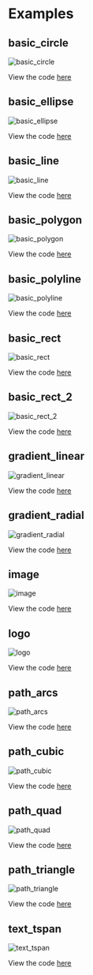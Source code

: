 # Examples

## basic_circle

![basic_circle](./examples/basic_circle.svg)

View the code [here](./examples/basic_circle.mo)

## basic_ellipse

![basic_ellipse](./examples/basic_ellipse.svg)

View the code [here](./examples/basic_ellipse.mo)

## basic_line

![basic_line](./examples/basic_line.svg)

View the code [here](./examples/basic_line.mo)

## basic_polygon

![basic_polygon](./examples/basic_polygon.svg)

View the code [here](./examples/basic_polygon.mo)

## basic_polyline

![basic_polyline](./examples/basic_polyline.svg)

View the code [here](./examples/basic_polyline.mo)

## basic_rect

![basic_rect](./examples/basic_rect.svg)

View the code [here](./examples/basic_rect.mo)

## basic_rect_2

![basic_rect_2](./examples/basic_rect_2.svg)

View the code [here](./examples/basic_rect_2.mo)

## gradient_linear

![gradient_linear](./examples/gradient_linear.svg)

View the code [here](./examples/gradient_linear.mo)

## gradient_radial

![gradient_radial](./examples/gradient_radial.svg)

View the code [here](./examples/gradient_radial.mo)

## image

![image](./examples/image.svg)

View the code [here](./examples/image.mo)

## logo

![logo](./examples/logo.svg)

View the code [here](./examples/logo.mo)

## path_arcs

![path_arcs](./examples/path_arcs.svg)

View the code [here](./examples/path_arcs.mo)

## path_cubic

![path_cubic](./examples/path_cubic.svg)

View the code [here](./examples/path_cubic.mo)

## path_quad

![path_quad](./examples/path_quad.svg)

View the code [here](./examples/path_quad.mo)

## path_triangle

![path_triangle](./examples/path_triangle.svg)

View the code [here](./examples/path_triangle.mo)

## text_tspan

![text_tspan](./examples/text_tspan.svg)

View the code [here](./examples/text_tspan.mo)
